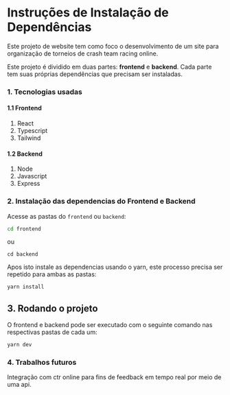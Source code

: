 # Instruções de Instalação de Dependências

Este projeto de website tem como foco o desenvolvimento de um site para organização de torneios de crash team racing online.

Este projeto é dividido em duas partes: **frontend** e **backend**. Cada parte tem suas próprias dependências que precisam ser instaladas.

### 1. Tecnologias usadas

#### 1.1 Frontend

1. React
2. Typescript
3. Tailwind

#### 1.2 Backend

1. Node
2. Javascript
3. Express

### 2. Instalação das dependencias do Frontend e Backend

Acesse as pastas do `frontend` ou `backend`:

```bash
cd frontend
```

ou 

```
cd backend
```


Apos isto instale as dependencias usando o yarn, este processo precisa ser repetido para ambas as pastas:

```bash
yarn install
```

## 3. Rodando o projeto

O frontend e backend pode ser executado com o seguinte comando nas respectivas pastas de cada um:

```bash
yarn dev
```

### 4. Trabalhos futuros

Integração com ctr online para fins de feedback em tempo real por meio de uma api.
